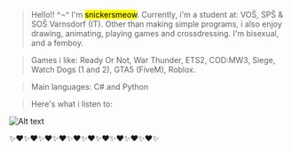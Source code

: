 >Hello!! ^¬^ 
>I'm <mark>snickersmeow</mark>.
>Currently, i'm a student at:
>VOŠ, SPŠ & SOŠ Varnsdorf (IT).
>Other than making simple programs, i also enjoy drawing, animating, playing games and crossdressing. I'm bisexual, and a femboy.

>Games i like: Ready Or Not, War Thunder, ETS2, COD:MW3, Siege, Watch Dogs (1 and 2), GTA5 (FiveM), Roblox.

>Main languages: C# and Python

>Here's what i listen to:

![Alt text](https://spotify-recently-played-readme.vercel.app/api?user=31j6ezea44wx5ujbawvisnhp3ula)

✨❤✨❤✨❤✨❤✨❤✨❤✨❤✨❤✨❤✨❤✨
<!---
snickersmeow/snickersmeow is a ✨ special ✨ repository because its `README.md` (this file) appears on your GitHub profile.
You can click the Preview link to take a look at your changes.
--->
